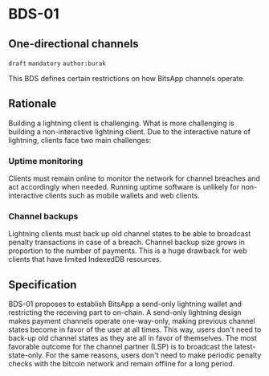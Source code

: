 BDS-01
======

One-directional channels
-------------------------------

`draft` `mandatory` `author:burak`

This BDS defines certain restrictions on how BitsApp channels operate.

## Rationale

Building a lightning client is challenging. What is more challenging is building a non-interactive lightning client. Due to the interactive nature of lightning, clients face two main challenges:

### Uptime monitoring
Clients must remain online to monitor the network for channel breaches and act accordingly when needed. Running uptime software is unlikely for non-interactive clients such as mobile wallets and web clients.

### Channel backups
Lightning clients must back up old channel states to be able to broadcast penalty transactions in case of a breach. Channel backup size grows in proportion to the number of payments. This is a huge drawback for web clients that have limited IndexedDB resources.

## Specification
BDS-01 proposes to establish BitsApp a send-only lightning wallet and restricting the receiving part to on-chain. A send-only lightning design makes payment channels operate one-way-only, making previous channel states become in favor of the user at all times. This way, users don't need to back-up old channel states as they are all in favor of themselves. The most favorable outcome for the channel partner (LSP) is to broadcast the latest-state-only. For the same reasons, users don't need to make periodic penalty checks with the bitcoin network and remain offline for a long period.
